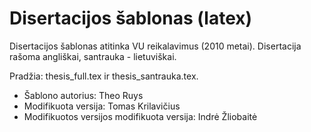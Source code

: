Disertacijos šablonas (latex)
=============================

Disertacijos šablonas atitinka VU reikalavimus (2010 metai). Disertacija rašoma angliškai, santrauka - lietuviškai. 

Pradžia: thesis_full.tex ir thesis_santrauka.tex.  

- Šablono autorius: Theo Ruys
- Modifikuota versija: Tomas Krilavičius
- Modifikuotos versijos modifikuota versija: Indrė Žliobaitė